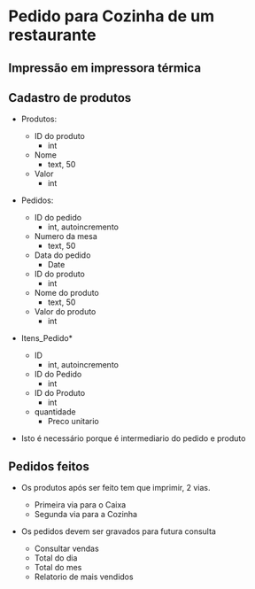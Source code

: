 # Pedido para Cozinha de um restaurante 

## Impressão em impressora térmica

## Cadastro de produtos 

- Produtos:
	- ID do produto
		- int
	- Nome
		- text, 50
	- Valor
		- int 

- Pedidos:
	- ID do pedido
		- int, autoincremento
	- Numero da mesa 
		- text, 50 
	- Data do pedido
		-  Date
	- ID do produto
		- int
	- Nome do produto
		- text, 50
	- Valor do produto
		- int 

- Itens_Pedido* 
	- ID 
		- int, autoincremento
	- ID do Pedido 
		- int
	- ID do Produto 
		- int
	- quantidade
		- Preco unitario 

 * Isto é necessário porque é intermediario do pedido e produto 

## Pedidos feitos 

- Os produtos após ser feito tem que imprimir, 2 vias. 
	- Primeira via para o Caixa 
	- Segunda via para a Cozinha 

- Os pedidos devem ser gravados para futura consulta 
	- Consultar vendas 
	- Total do dia 
	- Total do mes 
	- Relatorio de mais vendidos 
	